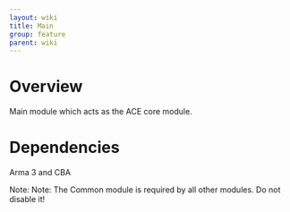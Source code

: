 ```yaml
---
layout: wiki
title: Main
group: feature
parent: wiki
---
```

# Overview
Main module which acts as the ACE core module.

# Dependencies
Arma 3 and CBA

Note: Note: The Common module is required by all other modules. Do not disable it!
